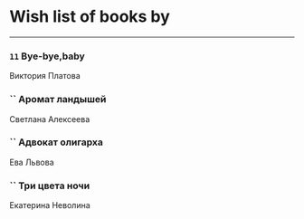 # Wish list of books by [](https://ok.ru/profile/536771522733)
---

### `11` Bye-bye,baby
Виктория Платова

### `` Аромат ландышей
Светлана Алексеева

### `` Адвокат олигарха
Ева Львова

### `` Три цвета ночи
Екатерина Неволина


